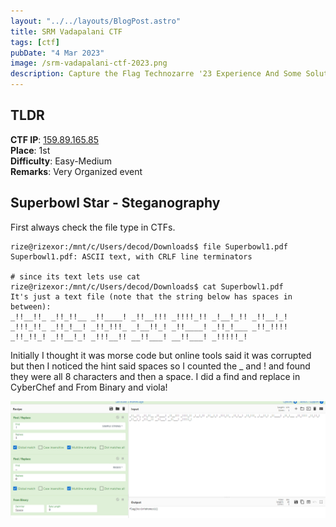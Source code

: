 ```yaml
---
layout: "../../layouts/BlogPost.astro"
title: SRM Vadapalani CTF
tags: [ctf]
pubDate: "4 Mar 2023"
image: /srm-vadapalani-ctf-2023.png
description: Capture the Flag Technozarre '23 Experience And Some Solutions
---
```


## TLDR

**CTF IP**: [159.89.165.85](http://159.89.165.85)  
**Place**: 1st  
**Difficulty**: Easy-Medium  
**Remarks**: Very Organized event

## Superbowl Star - Steganography

First always check the file type in CTFs.

```shellscript
rize@rizexor:/mnt/c/Users/decod/Downloads$ file Superbowl1.pdf
Superbowl1.pdf: ASCII text, with CRLF line terminators

# since its text lets use cat
rize@rizexor:/mnt/c/Users/decod/Downloads$ cat Superbowl1.pdf
It's just a text file (note that the string below has spaces in between):
_!!__!!_ _!!_!!__ _!!____! _!!__!!! _!!!!_!! _!__!_!! _!!__!_! _!!!_!!_ _!!_!__! _!!_!!!_ _!__!!_! _!!____! _!!_!___ _!!_!!!! _!!_!!_! _!!__!_! _!!!__!! __!!___! __!!___! _!!!!!_!
```

Initially I thought it was morse code but online tools said it was corrupted but then I noticed the hint said spaces so I counted the _ and ! and found they were all 8 characters and then a space. I did a find and replace in CyberChef and From Binary and viola!

![](/public/srm-vadapalani-ctf-2023-from-binary.png)

